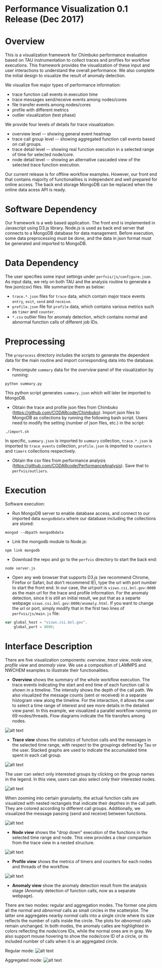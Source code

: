 # Performance Visualization 0.1 Release (Dec 2017)

# Overview
This is a visualization framework for Chimbuko performance evaluation based on TAU instrumentation to collect traces and profiles for workflow executions. This framework provides the visualization of these input and user interactions to understand the overall performance. We also complete the initial design to visualize the result of anomaly detection.

We visualize five major types of performance information:
* trace function call events in execution time
* trace messages send/receive events among nodes/cores
* file transfer events among nodes/cores
* profile with different metrics
* outlier visualization (test phase)

We provide four levels of details for trace visualization:
* overview level -- showing general event heatmap
* trace call group level -- showing aggregated function call events based on call groups.  
* trace detail level -- showing real function execution in a selected range of time for selected node/core.
* node detail level -- showing an alternative cascaded view of the selected trace function execution. 

Our current release is for offline workflow examples. However, our front end that contains majority of functionalities is independent and well prepared for online access. The back end storage MongoDB can be replaced when the online data acess API is ready.

# Software Dependency 
Our framework is a web based application. The front end is implemented in Javascript using D3.js library. Node.js is used as back end server that connects to a MongoDB database for data management. Before execution, some data preprocessing must be done, and the data in json format must be generated and imported to MongoDB.

# Data Dependency
The user specifies some input settings under `perfvis/js/configure.json`. As input data, we rely on both TAU and the analysis routine to generate a few json(csv) files.  We summarize them as below:
* `trace.*.json` files for `trace` data, which contain major trace events `entry`, `exit`, `send` and `receive`.
* `profile.json` file for `profile` data, which contains various metrics such as `timer` and `counter`.
* `*.csv` outlier files for anomaly detection, which contains normal and abnormal function calls of different job IDs.

# Preprocessing
The `preprocess` directory includes the scripts to generate the dependent data for the main routine and import corresponding data into the database.

* Precompute `summary` data for the *overview* panel of the visualization by running:
```
python summary.py
```
This python script generates `summary.json` which will later be imported to MongoDB. 

* Obtain the trace and profile json files from Chimbuko (https://github.com/CODARcode/Chimbuko). Import json files to MongoDB as collections by running the following bash script. Users need to modify the setting (number of json files, etc.) in the script:
```
./import.sh
```
In specific, `summary.json` is imported to `summary` collection, `trace.*.json` is imported to `trace_events` collection, `profile.json` is imported to `counters` and `timers` collections respectively.

* Obtain the csv files from performance analysis (https://github.com/CODARcode/PerformanceAnalysis). Save that to `perfvis/outliers`.

# Execution
Software execution:
* Run MongoDB server to enable database access, and connect to our imported data `mongodbdata` where our database including the collections are stored:
```
mongod --dbpath mongodbdata
```
* Link the mongodb module to Node.js:
```
npm link mongodb
```
* Download the repo and go to the `perfvis` directory to start the back end:
```
node server.js
```
* Open any web browser that supports D3.js (we recommend Chrome, Firefox or Safari, but don't recommend IE), type the url with port number to start the front end. In our case, the url:port is `visws.csi.bnl.gov:8000` as the main url for the trace and profile information. For the anomaly detection, since it is still an initial result, we put that as a separte webpage `visws.csi.bnl.gov:8000/anomaly.html`. If you want to change the url or port, simply modify that in the first two lines of `perfvis/js/main.js` file:
```javascript
var global_host = "visws.csi.bnl.gov",
    global_port = 8000;
```

# Interface Description
There are five visualization components: *overview*, *trace view*, *node view*, *profile view* and *anomaly view*. We use a composition of LAMMPS and NWCHEM examples to illustrate their functionalities.

* **Overview** shows the summary of the whole workflow execution. The trace events indicating the start and end time of each function call is shown in a timeline. The intensity shows the depth of the call path. We also visualized the message counts (sent or received) in a separate histogram view along the timeline. For the interaction, it allows the user to select a time range of interest and see more details in the detailed view panel. In this example, we visualized a parallel workflow running on 69 nodes/threads. Flow diagrams indicate the file transfers among nodes.

![alt text](https://github.com/CODARcode/PerformanceVisualization/blob/master/snapshots/overview.png "Overview")

* **Trace view** shows the statistics of function calls and the messages in the selected time range, with respect to the groupings defined by Tau or the user. Stacked graphs are used to indicate the accumulated time spent in each call group. 

![alt text](https://github.com/CODARcode/PerformanceVisualization/blob/master/snapshots/traces.png "Trace events")

The user can select only interested groups by clicking on the group names in the legend. In this view, users can also select only their interested nodes.

![alt text](https://github.com/CODARcode/PerformanceVisualization/blob/master/snapshots/traces_toggled.png "Toggle trace events")

When zooming into certain granularity, the actual function calls are visualized with nested rectangels that indicate their depthes in the call path. They are colored according to different call groups. Additionally, we visualized the message passing (send and receive) between functions. 

![alt text](https://github.com/CODARcode/PerformanceVisualization/blob/master/snapshots/trace_details_zoomin.png "Zoom-in trace events")

* **Node view** shows the "drop down" execution of the functions in the selected time range and node. This view provides a clear comparison from the trace view in a nested structure.

![alt text](https://github.com/CODARcode/PerformanceVisualization/blob/master/snapshots/node_detail.png "Node details")

* **Profile view** shows the metrics of timers and counters for each nodes and threads of the workflow.

![alt text](https://github.com/CODARcode/PerformanceVisualization/blob/master/snapshots/profile.png "Profile")

* **Anomaly view** show the anomaly detection result from the analysis stage (Anomaly detection of function calls, now as a separate webpage). 

There are two modes: regular and aggregation modes. The former one plots all the *normal* and *abnormal* calls as small circles in the scatterplot. The latter one aggregates nearby *normal* calls into a single circle where its size reflects the number of calls inside the circle. The plots for *abnormal* calls remain unchanged. In both modes, the anomaly calles are highlighted in colors reflecting the node/core IDs, while the normal ones are in gray. We also support mouse hovering to show the node/core ID of a circle, or its included number of calls when it is an aggregated circle.

Regular mode:
![alt text](https://github.com/CODARcode/PerformanceVisualization/blob/master/snapshots/anomaly.png "Anomaly")

Aggregated mode:
![alt text](https://github.com/CODARcode/PerformanceVisualization/blob/master/snapshots/anomaly_aggregation.png "Anomaly when aggregated")
